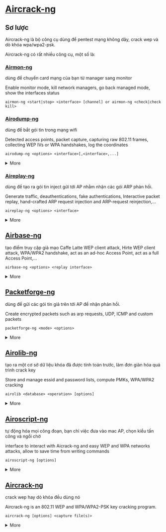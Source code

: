 # [Aircrack-ng](https://www.aircrack-ng.org/)

## Sơ lược

Aircrack-ng là bộ công cụ dùng để pentest mạng không dây, crack wep và dò khóa wpa/wpa2-psk.

Aircrack-ng có rất nhiều công cụ, một số là:

### [Airmon-ng](https://www.aircrack-ng.org/doku.php?id=airmon-ng)

dùng để chuyển card mạng của bạn từ manager sang monitor

Enable monitor mode, kill network managers, go back managed mode, show the interfaces status

```
airmon-ng <start|stop> <interface> [channel] or airmon-ng <check|check kill>
```

### [Airodump-ng](https://www.aircrack-ng.org/doku.php?id=airodump-ng)

dùng để bắt gói tin trong mạng wifi

Detected access points, packet capture, capturing raw 802.11 frames, collecting WEP IVs or WPA handshakes, log the coordinates

```
airodump-ng <options> <interface>[,<interface>,...]
```

<details>
<summary>More</summary>

```
Options:
    --ivs                 : Save only captured IVs
    --gpsd                : Use GPSd
    --write      <prefix> : Dump file prefix
    -w                    : same as --write 
    --beacons             : Record all beacons in dump file
    --update       <secs> : Display update delay in seconds
    --showack             : Prints ack/cts/rts statistics
    -h                    : Hides known stations for --showack
    -f            <msecs> : Time in ms between hopping channels
    --berlin       <secs> : Time before removing the AP/client
                            from the screen when no more packets
                            are received (Default: 120 seconds)
    -r             <file> : Read packets from that file
    -T                    : While reading packets from a file,
                            simulate the arrival rate of them
                            as if they were "live".
    -x            <msecs> : Active Scanning Simulation
    --manufacturer        : Display manufacturer from IEEE OUI list
    --uptime              : Display AP Uptime from Beacon Timestamp
    --wps                 : Display WPS information (if any)
    --output-format
                <formats> : Output format. Possible values:
                            pcap, ivs, csv, gps, kismet, netxml, logcsv
    --ignore-negative-one : Removes the message that says
                            fixed channel <interface>: -1
    --write-interval
                <seconds> : Output file(s) write interval in seconds
    --background <enable> : Override background detection.
    -n              <int> : Minimum AP packets recv'd before
                            for displaying it
Filter options:
    --encrypt   <suite>   : Filter APs by cipher suite
    --netmask <netmask>   : Filter APs by mask
    --bssid     <bssid>   : Filter APs by BSSID
    --essid     <essid>   : Filter APs by ESSID
    --essid-regex <regex> : Filter APs by ESSID using a regular
                            expression
    -a                    : Filter unassociated clients

By default, airodump-ng hop on 2.4GHz channels.
You can make it capture on other/specific channel(s) by using:
    --ht20                : Set channel to HT20 (802.11n)
    --ht40-               : Set channel to HT40- (802.11n)
    --ht40+               : Set channel to HT40+ (802.11n)
    --channel <channels>  : Capture on specific channels
    --band <abg>          : Band on which airodump-ng should hop
    -C    <frequencies>   : Uses these frequencies in MHz to hop
    --cswitch  <method>   : Set channel switching method
                  0       : FIFO (default)
                  1       : Round Robin
                  2       : Hop on last
    -s                    : same as --cswitch

    --help                : Displays this usage screen
```

</details>

### [Aireplay-ng](https://www.aircrack-ng.org/doku.php?id=aireplay-ng)

dùng để tạo ra gói tin inject gửi tới AP nhằm nhận các gói ARP phản hồi.

Generate traffic, deauthentications, fake authentications, Interactive packet replay, hand-crafted ARP request injection and ARP-request reinjection,...

```
aireplay-ng <options> <interface>
```

<details>
<summary>More</summary>

```
Filter options:

    -b bssid : MAC address, Access Point
    -d dmac : MAC address, Destination
    -s smac : MAC address, Source
    -m len : minimum packet length
    -n len : maximum packet length
    -u type : frame control, type field
    -v subt : frame control, subtype field
    -t tods : frame control, To DS bit
    -f fromds : frame control, From DS bit
    -w iswep : frame control, WEP bit

Replay options:

    -x nbpps : number of packets per second
    -p fctrl : set frame control word (hex)
    -a bssid : set Access Point MAC address
    -c dmac : set Destination MAC address
    -h smac : set Source MAC address
    -e essid : For fakeauth attack or injection test, it sets target AP SSID. This is optional when the SSID is not hidden.
    -j : arpreplay attack : inject FromDS pkts
    -g value : change ring buffer size (default: 8)
    -k IP : set destination IP in fragments
    -l IP : set source IP in fragments
    -o npckts : number of packets per burst (-1)
    -q sec : seconds between keep-alives (-1)
    -y prga : keystream for shared key auth
    -B –-bittest : bit rate test (Applies only to test mode)
    -D :disables AP detection. Some modes will not proceed if the AP beacon is not heard. This disables this functionality.
    -F –-fast : chooses first matching packet. For test mode, it just checks basic injection and skips all other tests.
    -R disables /dev/rtc usage. Some systems experience lockups or other problems with RTC. This disables the usage.

Source options:

    iface : capture packets from this interface
    -r file : extract packets from this pcap file

Attack modes (Numbers can still be used):

    --deauth count : deauthenticate 1 or all stations (-0)
    --fakeauth delay : fake authentication with AP (-1)
    --interactive : interactive frame selection (-2)
    --arpreplay : standard ARP-request replay (-3)
    --chopchop : decrypt/chopchop WEP packet (-4)
    --fragment : generates valid keystream (-5)
    --test : injection test (-9)
```

</details>
    
## [Airbase-ng](https://www.aircrack-ng.org/doku.php?id=airbase-ng)              
                    
tạo điểm truy cập giả mạo
Caffe Latte WEP client attack, Hirte WEP client attack, WPA/WPA2 handshake, act as an ad-hoc Access Point, act as a full Access Point,...

```
airbase-ng <options> <replay interface>
```
                    
<details>
<summary>More</summary>
    
```
Options:

    -a bssid : set Access Point MAC address
    -i iface : capture packets from this interface
    -w WEP key : use this WEP key to encrypt/decrypt packets
    -h MAC : source mac for MITM mode
    -f disallow : disallow specified client MACs (default: allow)
    -W 0|1 : [don't] set WEP flag in beacons 0|1 (default: auto)
    -q : quiet (do not print statistics)
    -v : verbose (print more messages) (long --verbose)
    -M : M-I-T-M between [specified] clients and bssids (NOT CURRENTLY IMPLEMENTED)
    -A : Ad-Hoc Mode (allows other clients to peer) (long --ad-hoc)
    -Y in|out|both : external packet processing
    -c channel : sets the channel the AP is running on
    -X : hidden ESSID (long --hidden)
    -s : force shared key authentication
    -S : set shared key challenge length (default: 128)
    -L : Caffe-Latte attack (long --caffe-latte)
    -N : Hirte attack (cfrag attack), creates arp request against wep client (long –cfrag)
    -x nbpps : number of packets per second (default: 100)
    -y : disables responses to broadcast probes
    -0 : set all WPA,WEP,open tags. can't be used with -z & -Z
    -z type : sets WPA1 tags. 1=WEP40 2=TKIP 3=WRAP 4=CCMP 5=WEP104
    -Z type : same as -z, but for WPA2
    -V type : fake EAPOL 1=MD5 2=SHA1 3=auto
    -F prefix : write all sent and received frames into pcap file
    -P : respond to all probes, even when specifying ESSIDs
    -I interval : sets the beacon interval value in ms
    -C seconds : enables beaconing of probed ESSID values (requires -P)

Filter options:

    --bssid <MAC> : BSSID to filter/use (short -b)
    --bssids <file> : read a list of BSSIDs out of that file (short -B)
    --client <MAC> : MAC of client to accept (short -d)
    --clients <file> : read a list of MACs out of that file (short -D)
    --essid <ESSID> : specify a single ESSID (short -e)
    --essids <file> : read a list of ESSIDs out of that file (short -E)
```
    
</details>
                    
## [Packetforge-ng](https://www.aircrack-ng.org/doku.php?id=packetforge-ng)

dùng để gửi các gói tin giả trên tới AP để nhận phản hồi.

Create encrypted packets such as arp requests, UDP, ICMP and custom packets

```
packetforge-ng <mode> <options>
```
                    
<details>
<summary>More</summary>

```
Forge options

    -p <fctrl> : set frame control word (hex)
    -a <bssid> : set Access Point MAC address
    -c <dmac> : set Destination MAC address
    -h <smac> : set Source MAC address
    -j : set FromDS bit
    -o : clear ToDS bit
    -e : disables WEP encryption
    -k <ip[:port]> : set Destination IP [Port]
    -l <ip[:port]> : set Source IP [Port] (Dash lowercase letter L)
    -t ttl : set Time To Live
    -w <file> : write packet to this pcap file

Source options

    -r <file> : read packet from this raw file
    -y <file> : read PRGA from this file

Modes
    --arp : forge an ARP packet (-0)
    --udp : forge an UDP packet (-1)
    --icmp : forge an ICMP packet (-2)
    --null : build a null packet (-3)
    --custom : build a custom packet (-9)
```

</details>

## [Airolib-ng](https://www.aircrack-ng.org/doku.php?id=airolib-ng)

tạo ra một cơ sở dữ liệu khóa đã được tính toán trước, làm đơn giản hóa quá trình crack key

Store and manage essid and password lists, compute PMKs, WPA/WPA2 cracking

```
airolib <database> <operation> [options]
```
      
<details>
<summary>More</summary>

```
Operations:

    --stats - Output some information about the database.
    --sql {sql} - Execute the specified SQL statement.
    --clean [all] - Perform steps to clean the database from old junk. The option 'all' will also reduce file size if possible and run an integrity check.
    --batch - Start batch-processing all combinations of ESSIDs and passwords. This must be run prior to using the database within aircrack-ng or after you have added additional SSIDs or passwords.
    --verify [all] - Verify a set of randomly chosen PMKs. If the option 'all' is given, all(!) PMKs in the database are verified and the incorrect ones are deleted.
    --export cowpatty {essid} {file} - Export to a cowpatty file.
    --import cowpatty {file} - Import a cowpatty file and create the database if it does not exist.
    --import {essid|passwd} {file} - Import a text flat file as a list of either ESSIDs or passwords and create the database if it does not exist. This file must contain one essid or password per line. Lines should be terminated with line feeds. Meaning press "enter" at the end of each line when entering the values.
```

</details>
    
## [Airoscript-ng](https://www.aircrack-ng.org/doku.php?id=airoscript-ng)    

tự động hóa mọi công đoạn, bạn chỉ việc đưa vào mac AP, chọn kiểu tấn công và ngồi chờ

interface to interact with Aicrack-ng and easy WEP and WPA networks attacks, allow to save time from writing commands
    
```
airoscript-ng [options]
```
    
<details>
<summary>More</summary>
  
```
Options
    
    -t	terminal	Specify terminal (xterm or screen)
    -c	none	Launches an interface selection menu (requires -pzenity)
    -w	wireless_card	Specify wifi card
    -b	file	Writes a csv file with network data
    -m	mac_mode	Change mac to fakemac before everything else. (mac_mode = fakemac or realmac)
    -a	none	Automatic mode
    -n	regex	Filter SSID by regex
    -x	none	Autoconfigure network after automatic crack (requires -a)
    -z	none	Don't scan automatically at start
    -p	plugin file	Load plugin at start
    -v	none	Verbose & debug mode
    -h	none	Displays this usage screen
```
    
</details>
    
## [Aircrack-ng](https://www.aircrack-ng.org/doku.php?id=aircrack-ng)

crack wep hay dò khóa đều dùng nó

Aircrack-ng is an 802.11 WEP and WPA/WPA2-PSK key cracking program.

```
aircrack-ng [options] <capture file(s)>
```
    
<details>
<summary>More</summary>
    
```
Common options

    -a	amode	Force attack mode (1 = static WEP, 2 = WPA/WPA2-PSK)
    -e	essid	If set, all IVs from networks with the same ESSID will be used. This option is also required for WPA/WPA2-PSK cracking if the ESSID is not broadcasted (hidden)
    -b	bssid	Long version --bssid. Select the target network based on the access point's MAC address
    -p	nbcpu	On SMP systems: # of CPU to use. This option is invalid on non-SMP systems
    -q	Enable quiet mode (no status output until the key is found, or not)
    -C	MACs	Long version --combine. Merge the given APs (separated by a comma) into virtual one
    -l	file name	(Lowercase L, ell) logs the key to the file specified. Overwrites the file if it already exists
    
Static WEP cracking options

    -c	Restrict the search space to alpha-numeric characters only (0x20 - 0x7F)
    -t	Restrict the search space to binary coded decimal hex characters
    -h	Restrict the search space to numeric characters (0x30-0x39) These keys are used by default in most Fritz!BOXes
    -d	start	Long version --debug. Set the beginning of the WEP key (in hex), for debugging purposes
    -m	maddr	MAC address to filter WEP data packets. Alternatively, specify -m ff:ff:ff:ff:ff:ff to use all and every IVs, regardless of the network
    -n	nbits	Specify the length of the key: 64 for 40-bit WEP, 128 for 104-bit WEP, etc. The default value is 128
    -i	index	Only keep the IVs that have this key index (1 to 4). The default behaviour is to ignore the key index
    -f	fudge	By default, this parameter is set to 2 for 104-bit WEP and to 5 for 40-bit WEP. Specify a higher value to increase the bruteforce level: cracking will take more time, but with a higher likelyhood of success
    -k	korek	There are 17 korek statistical attacks. Sometimes one attack creates a huge false positive that prevents the key from being found, even with lots of IVs. Try -k 1, -k 2, … -k 17 to disable each attack selectively
    -x/-x0	Disable last keybytes brutforce
    -x1	Enable last keybyte bruteforcing (default)
    -x2	Enable last two keybytes bruteforcing
    -X	Disable bruteforce multithreading (SMP only)
    -s	Show the key in ASCII while cracking
    -y	Experimental single bruteforce attack which should only be used when the standard attack mode fails with more than one million IVs
    -z	Invokes the PTW WEP cracking method (Default in v1.x)
    -P	number	Long version --ptw-debug. Invokes the PTW debug mode: 1 Disable klein, 2 PTW.
    -K	Invokes the Korek WEP cracking method. (Default in v0.x)
    -D	Long version --wep-decloak. Run in WEP decloak mode
    -1	Long version --oneshot. Run only 1 try to crack key with PTW
    -M	number	(WEP cracking) Specify the maximum number of IVs to use
    -V	Long version --visual-inspection. Run in visual inspection mode (only with KoreK)
    
WEP and WPA-PSK cracking options

    -w	words	Path to a wordlists or “-” without the quotes for standard in (stdin). Separate multiple wordlists by comma
    -N	file	Create a new cracking session and save it to the specified file
    -R	file	Restore cracking session from the specified file
    
WPA-PSK options

    -E	file	Create EWSA Project file v3
    -j	file	Create Hashcat v3.6+ Capture file (HCCAPX)
    -J	file	Create Hashcat Capture file
    -S	WPA cracking speed test
    -Z	sec	WPA cracking speed test execution length in seconds
    -r	database	Utilizes a database generated by airolib-ng as input to determine the WPA key. Outputs an error message if aircrack-ng has not been compiled with sqlite support
    
SIMD Selection

    --simd	optimization	Use user-specified SIMD optimization instead of the fastest one
    --simd-list	Shows a list of the SIMD optimizations available
```

</details>





















